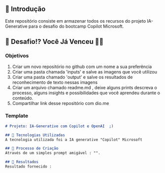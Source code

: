 ## 🚀 Introdução
Este repositório consiste em armazenar todos os recursos do projeto IA-Generative para o desafio do bootcamp Copilot Microsoft.


## 🎯 Desafio!? Você Já Venceu 💪🤓
### Objetivos
1. Criar um novo repositório no github com um nome a sua preferência
2. Criar uma pasta chamada 'inputs' e salve as imagens que você utilizou
3. Criar uma pasta chamado 'output' e salve os resultados de reconhecimento de texto nessas imagens
4. Criar um arquivo chamado readme.md , deixe alguns prints descreva o processo, alguns insights e possibilidades que você aprendeu durante o conteúdo.
5. Compartilhar link desse repositório com dio.me


### Template

```markdown
# Projeto: IA-Generative com Copilot e OpenAI  ;)

## 🤖 Tecnologias Utilizadas
A tecnologia utilizada foi a IA generative "Copilot" Microsoft

## 🧐 Processo de Criação
Através de um simples prompt amigável : "".

## 🚀 Resultados
Resultado fornecido :



